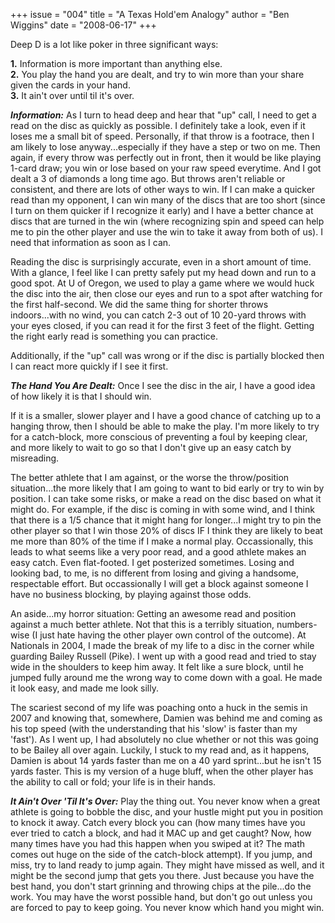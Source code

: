 +++
issue = "004"
title = "A Texas Hold'em Analogy"
author = "Ben Wiggins"
date = "2008-06-17"
+++

Deep D is a lot like poker in three significant ways:  
  
**1.** Information is more important than anything else.  
**2.** You play the hand you are dealt, and try to win more than your share
given the cards in your hand.  
**3.** It ain't over until til it's over.  
  
**_Information:_** As I turn to head deep and hear that "up" call, I need to
get a read on the disc as quickly as possible. I definitely take a look, even
if it loses me a small bit of speed. Personally, if that throw is a footrace,
then I am likely to lose anyway...especially if they have a step or two on me.
Then again, if every throw was perfectly out in front, then it would be like
playing 1-card draw; you win or lose based on your raw speed everytime. And I
got dealt a 3 of diamonds a long time ago. But throws aren't reliable or
consistent, and there are lots of other ways to win. If I can make a quicker
read than my opponent, I can win many of the discs that are too short (since I
turn on them quicker if I recognize it early) and I have a better chance at
discs that are turned in the win (where recognizing spin and speed can help me
to pin the other player and use the win to take it away from both of us). I
need that information as soon as I can.  
  
Reading the disc is surprisingly accurate, even in a short amount of time.
With a glance, I feel like I can pretty safely put my head down and run to a
good spot. At U of Oregon, we used to play a game where we would huck the disc
into the air, then close our eyes and run to a spot after watching for the
first half-second. We did the same thing for shorter throws indoors...with no
wind, you can catch 2-3 out of 10 20-yard throws with your eyes closed, if you
can read it for the first 3 feet of the flight. Getting the right early read
is something you can practice.  
  
Additionally, if the "up" call was wrong or if the disc is partially blocked
then I can react more quickly if I see it first.  
  
**_The Hand You Are Dealt:_** Once I see the disc in the air, I have a good
idea of how likely it is that I should win.  
  
If it is a smaller, slower player and I have a good chance of catching up to a
hanging throw, then I should be able to make the play. I'm more likely to try
for a catch-block, more conscious of preventing a foul by keeping clear, and
more likely to wait to go so that I don't give up an easy catch by misreading.  
  
The better athlete that I am against, or the worse the throw/position
situation...the more likely that I am going to want to bid early or try to win
by position. I can take some risks, or make a read on the disc based on what
it might do. For example, if the disc is coming in with some wind, and I think
that there is a 1/5 chance that it might hang for longer...I might try to pin
the other player so that I win those 20% of discs IF I think they are likely
to beat me more than 80% of the time if I make a normal play. Occassionally,
this leads to what seems like a very poor read, and a good athlete makes an
easy catch. Even flat-footed. I get posterized sometimes. Losing and looking
bad, to me, is no different from losing and giving a handsome, respectable
effort. But occassionally I will get a block against someone I have no
business blocking, by playing against those odds.  
  
An aside...my horror situation: Getting an awesome read and position against a
much better athlete. Not that this is a terribly situation, numbers-wise (I
just hate having the other player own control of the outcome). At Nationals in
2004, I made the break of my life to a disc in the corner while guarding
Bailey Russell (Pike). I went up with a good read and tried to stay wide in
the shoulders to keep him away. It felt like a sure block, until he jumped
fully around me the wrong way to come down with a goal. He made it look easy,
and made me look silly.  
  
The scariest second of my life was poaching onto a huck in the semis in 2007
and knowing that, somewhere, Damien was behind me and coming as his top speed
(with the understanding that his 'slow' is faster than my 'fast'). As I went
up, I had absolutely no clue whether or not this was going to be Bailey all
over again. Luckily, I stuck to my read and, as it happens, Damien is about 14
yards faster than me on a 40 yard sprint...but he isn't 15 yards faster. This
is my version of a huge bluff, when the other player has the ability to call
or fold; your life is in their hands.  
  
**_It Ain't Over 'Til It's Over:_** Play the thing out. You never know when a
great athlete is going to bobble the disc, and your hustle might put you in
position to knock it away. Catch every block you can (how many times have you
ever tried to catch a block, and had it MAC up and get caught? Now, how many
times have you had this happen when you swiped at it? The math comes out huge
on the side of the catch-block attempt). If you jump, and miss, try to land
ready to jump again. They might have missed as well, and it might be the
second jump that gets you there. Just because you have the best hand, you
don't start grinning and throwing chips at the pile...do the work. You may
have the worst possible hand, but don't go out unless you are forced to pay to
keep going. You never know which hand you might win.
